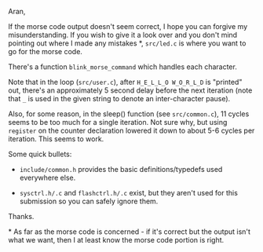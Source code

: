 Aran,

If the morse code output doesn't seem correct, I hope you can forgive my misunderstanding.
If you wish to give it a look over and you don't mind pointing out where I made any mistakes \*,
`src/led.c` is where you want to go for the morse code.

There's a function `blink_morse_command` which handles each character.

Note that in the loop (`src/user.c`), after `H_E_L_L_O W_O_R_L_D` is "printed" out, there's an
approximately 5 second delay before the next iteration
(note that `_` is used in the given string to denote an inter-character pause).

Also, for some reason, in the sleep() function (see `src/common.c`), 11 cycles seems to be
too much for a single iteration. Not sure why, but using `register` on the counter declaration
lowered it down to about 5-6 cycles per iteration. This seems to work.

Some quick bullets:

- `include/common.h` provides the basic definitions/typedefs used everywhere else.

- `sysctrl.h/.c` and `flashctrl.h/.c` exist, but they aren't used for this submission so you can safely ignore them.


Thanks.

\* As far as the morse code is concerned - if it's correct but the output isn't what we want,
then I at least know the morse code portion is right.

